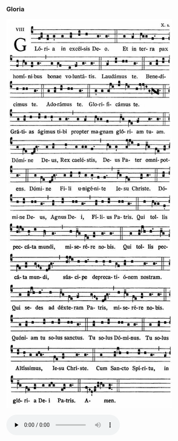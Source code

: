 ### Gloria

![](images/mass-vi-gloria.jpg)

<audio src="https://storage.googleapis.com/kyriale/djc_06_gloria_mp3_1.mp3" preload="none" controls="controls"></audio>
